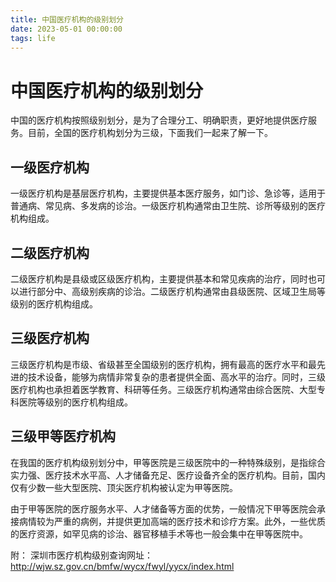 ```yaml
---
title: 中国医疗机构的级别划分
date: 2023-05-01 00:00:00
tags: life
---
```

# 中国医疗机构的级别划分

中国的医疗机构按照级别划分，是为了合理分工、明确职责，更好地提供医疗服务。目前，全国的医疗机构划分为三级，下面我们一起来了解一下。

## 一级医疗机构

一级医疗机构是基层医疗机构，主要提供基本医疗服务，如门诊、急诊等，适用于普通病、常见病、多发病的诊治。一级医疗机构通常由卫生院、诊所等级别的医疗机构组成。

## 二级医疗机构

二级医疗机构是县级或区级医疗机构，主要提供基本和常见疾病的治疗，同时也可以进行部分中、高级别疾病的诊治。二级医疗机构通常由县级医院、区域卫生局等级别的医疗机构组成。

## 三级医疗机构

三级医疗机构是市级、省级甚至全国级别的医疗机构，拥有最高的医疗水平和最先进的技术设备，能够为病情非常复杂的患者提供全面、高水平的治疗。同时，三级医疗机构也承担着医学教育、科研等任务。三级医疗机构通常由综合医院、大型专科医院等级别的医疗机构组成。

## 三级甲等医疗机构

在我国的医疗机构级别划分中，甲等医院是三级医院中的一种特殊级别，是指综合实力强、医疗技术水平高、人才储备充足、医疗设备齐全的医疗机构。目前，国内仅有少数一些大型医院、顶尖医疗机构被认定为甲等医院。

由于甲等医院的医疗服务水平、人才储备等方面的优势，一般情况下甲等医院会承接病情较为严重的病例，并提供更加高端的医疗技术和诊疗方案。此外，一些优质的医疗资源，如罕见病的诊治、器官移植手术等也一般会集中在甲等医院中。

附：
深圳市医疗机构级别查询网址： http://wjw.sz.gov.cn/bmfw/wycx/fwyl/yycx/index.html